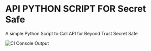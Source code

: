 # API PYTHON SCRIPT FOR Secret Safe

A simple Python Script to Call API for Beyond Trust Secret Safe 

![CI Console Output](https://github.com/pdasilva11/SecretSafe/tree/master/Public/1.png)
